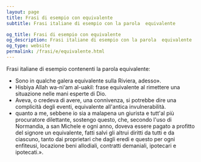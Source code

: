 ```yaml
---
layout: page
title: Frasi di esempio con equivalente 
subtitle: Frasi italiane di esempio con la parola  equivalente

og_title: Frasi di esempio con equivalente 
og_description: Frasi italiane di esempio con la parola  equivalente
og_type: website
permalink: /frasi/e/equivalente.html
---
```


Frasi italiane di esempio contenenti la parola equivalente:


- Sono in qualche galera equivalente sulla Riviera, adesso».
- Hisbiya Allah wa-ni‘am al-uakil: frase equivalente al rimettere una situazione nelle mani esperte di Dio.
- Aveva, o credeva di avere, una connivenza, si potrebbe dire una complicità degli eventi, equivalente all'antica invulnerabilità.
- quanto a me, sebbene io sia a malapena un giurista e tutt'al più procuratore dilettante, sostengo questo, che, secondo l'uso di Normandia, a san Michele e ogni anno, doveva essere pagato a profitto del signore un equivalente, fatti salvi gli altrui diritti da tutti e da ciascuno, tanto dai proprietari che dagli eredi e questo per ogni enfiteusi, locazione beni allodiali, contratti demaniali, ipotecari e ipotecati.».
